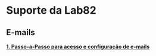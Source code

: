 # Suporte da Lab82
 
## E-mails
[__1. Passo-a-Passo para acesso e configuração de e-mails__](https://github.com/tiagobernard/lab82-suporte/blob/main/INSTRUCOES-EMAILS.md)